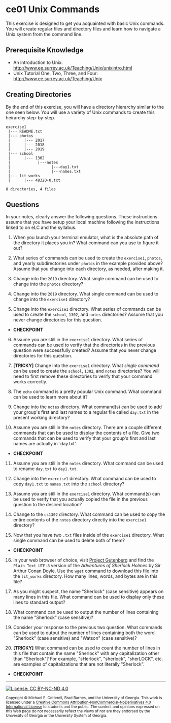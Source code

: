 # ce01 Unix Commands

This exercise is designed to get you acquainted with basic Unix commands.
You will create regular files and directory files and learn how to navigate 
a Unix system from the command line.

## Prerequisite Knowledge

* An introduction to Unix: http://www.ee.surrey.ac.uk/Teaching/Unix/unixintro.html
* Unix Tutorial One, Two, Three, and Four: http://www.ee.surrey.ac.uk/Teaching/Unix

## Creating Directories

By the end of this exercise, you will have a directory hierarchy similar to 
the one seen below. You will use a variety of Unix commands to create this 
heirarchy step-by-step.

```
exercise1
 |--- README.txt
 |--- photos
 |      |--- 2017
 |      |--- 2018
 |      |--- 2019
 |--- school
 |      |--- 1302
 |            |---notes
 |                  |---day1.txt
 |                  |---names.txt
 |--- lit_works
 |      |--- 48320-0.txt

8 directories, 4 files
```

## Questions

In your notes, clearly answer the following questions. These instructions assume that you have setup
your local machine following the instructions linked to on eLC and the syllabus.

1. When you launch your terminal emulator, what is the absolute path of the directory it places you 
   in? What command can you use to figure it out?

2. What series of commands can be used to create the `exercise1`, `photos`, and yearly 
   subdirectories under `photos` in the example provided above? Assume that you change into each
   directory, as needed, after making it.

3. Change into the `2019` directory. What single command can be used to change into the `photos`
   directory?
 
4. Change into the `2019` directory. What single command can be used to change into the `exercise1`
   directory?

5. Change into the `exercise1` directory. What series of commands can be used to create the 
   `school`, `1302`, and `notes` directories? Assume that you never change directories for this
   question.

* **CHECKPOINT**

6. Assume you are still in the `exercise1` directory. What series of commands can be used to
   verify that the directories in the previous question were successfully created? Assume that
   you never change directories for this question.

7. **[TRICKY]** Change into the `exercise1` directory. What _single command_ can be used to create 
   the `school`, `1302`, and `notes` directories? You will need to first remove these directories
   to verify that your command works correctly.

8. The `echo` command is a pretty popular Unix command. What command can be used to learn more
   about it?

9. Change into the `notes` directory. What command(s) can be used to add your group's first and 
   last names to a regular file called `day.txt` in the present working directory?

10. Assume you are still in the `notes` directory. There are a couple different commands that can 
    be used to display the contents of a file. Give two commands that can be used to verify that 
    your group's first and last names are actually in `day.txt'. 

* **CHECKPOINT**

11. Assume you are still in the `notes` directory. What command can be used to rename `day.txt`
    to `day1.txt`.

12. Change into the `exercise1` directory. What command can be used to copy `day1.txt` to
    `names.txt` into the `school` directory?

13. Assume you are still in the `exercise1` directory. What command(s) can be used to verify that
    you actually copied the file in the previous question to the desired location?

14. Change to the `cs1302` directory. What command can be used to copy the entire contents of the 
    `notes` directory directly into the `exercise1` directory?

15. Now that you have two `.txt` files inside of the `exercise1` directory. What single command
    can be used to delete both of them?

* **CHECKPOINT**

16. In your web browser of choice, visit
    [Project Gutenberg](https://www.gutenberg.org/) and find the `Plain Text UTF-8` version of the 
    _Adventures of Sherlock Holmes_ by Sir Arthur Conan Doyle. Use the `wget` command to download 
    this file into the `lit_works` directory. How many lines, words, and bytes are in this file?

17. As you might suspect, the name "Sherlock" (case sensitive) appears on many lines in this file. 
    What command can be used to display only these lines to standard output? 

18. What command can be used to output the number of lines containing the name "Sherlock" 
    (case sensitive)?

19. Consider your response to the previous two question. What commands can be used to output
    the number of lines containing both the word "Sherlock" (case sensitive) and "Watson"
    (case sensitive)?

20. **[TRICKY]** What command can be used to count the number of lines in this file that
    contain the name "Sherlock" with any capitalization other than "Sherlock"? For example, 
    "sHerlock", "sherlock", "sherLOCK", etc. are examples of capitalizations that are not
    literally "Sherlock".

* **CHECKPOINT**

<hr/>

[![License: CC BY-NC-ND 4.0](https://img.shields.io/badge/License-CC%20BY--NC--ND%204.0-lightgrey.svg)](http://creativecommons.org/licenses/by-nc-nd/4.0/)

<small>
Copyright &copy; Michael E. Cotterell, Brad Barnes, and the University of Georgia.
This work is licensed under a <a rel="license" href="http://creativecommons.org/licenses/by-nc-nd/4.0/">Creative Commons Attribution-NonCommercial-NoDerivatives 4.0 International License</a> to students and the public.
The content and opinions expressed on this Web page do not necessarily reflect the views of nor are they endorsed by the University of Georgia or the University System of Georgia.
</small>

